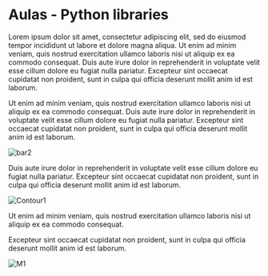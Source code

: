 # Aulas - Python libraries

Lorem ipsum dolor sit amet, consectetur adipiscing elit, sed do eiusmod tempor incididunt ut labore et dolore magna aliqua. Ut enim ad minim veniam, quis nostrud exercitation ullamco laboris nisi ut aliquip ex ea commodo consequat. Duis aute irure dolor in reprehenderit in voluptate velit esse cillum dolore eu fugiat nulla pariatur. Excepteur sint occaecat cupidatat non proident, sunt in culpa qui officia deserunt mollit anim id est laborum.

Ut enim ad minim veniam, quis nostrud exercitation ullamco laboris nisi ut aliquip ex ea commodo consequat. Duis aute irure dolor in reprehenderit in voluptate velit esse cillum dolore eu fugiat nulla pariatur. Excepteur sint occaecat cupidatat non proident, sunt in culpa qui officia deserunt mollit anim id est laborum.

![bar2](https://user-images.githubusercontent.com/53547474/114328040-d843bf80-9b11-11eb-87d2-0d04b59fc737.png)

Duis aute irure dolor in reprehenderit in voluptate velit esse cillum dolore eu fugiat nulla pariatur. Excepteur sint occaecat cupidatat non proident, sunt in culpa qui officia deserunt mollit anim id est laborum.

![Contour1](https://user-images.githubusercontent.com/53547474/114329958-0aa3eb80-9b17-11eb-9521-3d92614b3c77.png)

Ut enim ad minim veniam, quis nostrud exercitation ullamco laboris nisi ut aliquip ex ea commodo consequat.

Excepteur sint occaecat cupidatat non proident, sunt in culpa qui officia deserunt mollit anim id est laborum.

![M1](https://user-images.githubusercontent.com/53547474/114341143-72663080-9b2f-11eb-9363-ced84a087acb.png)

